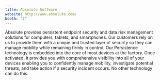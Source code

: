 ```yaml
---
title: Absolute Software
website: http://www.absolute.com/
booth: "2"
---
```


Absolute provides persistent endpoint security and data risk management solutions for computers, tablets, and smartphones. Our customers rely on us to provide them with a unique and trusted layer of security so they can manage mobility while remaining firmly in control. Our Persistence technology is embedded into the core of most devices at the factory. Once activated, it provides you with comprehensive visibility into all of your devices enabling you to confidently manage mobility, investigate potential threats, and take action if a security incident occurs. No other technology can do this.
